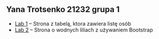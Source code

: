 ## Yana Trotsenko 21232 grupa 1

- [Lab 1](https://github.com/yunayana/Programowanie-w-jezykach-skryptowych/tree/main/Lab1) – Strona z tabelą, ktora zawiera listę osób  
- [Lab 2](https://github.com/yunayana/Programowanie-w-jezykach-skryptowych/tree/main/Lab2) – Strona o wodnych liliach z używaniem Bootstrap  

